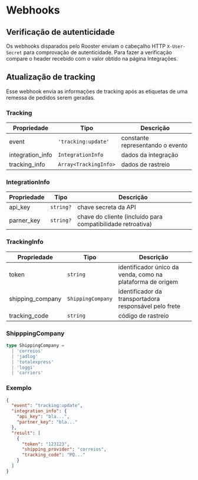 # Webhooks

## Verificação de autenticidade

Os webhooks disparados pelo Rooster enviam o cabeçalho HTTP `X-User-Secret` para comprovação de autenticidade. Para fazer a verificação compare o header recebido com o valor obtido na página Integrações.

## Atualização de tracking

Esse webhook envia as informações de tracking após as etiquetas de uma remessa de pedidos serem geradas.

### Tracking

| Propriedade      | Tipo                  | Descrição                        |
| ---------------- | --------------------- | -------------------------------- |
| event            | `'tracking:update'`   | constante representando o evento |
| integration_info | `IntegrationInfo`     | dados da integração              |
| tracking_info    | `Array<TrackingInfo>` | dados de rastreio                |

### IntegrationInfo

| Propriedade | Tipo      | Descrição                                                   |
| ----------- | --------- | ----------------------------------------------------------- |
| api_key     | `string?` | chave secreta da API                                        |
| parner_key  | `string?` | chave do cliente (incluído para compatibilidade retroativa) |

### TrackingInfo

| Propriedade      | Tipo              | Descrição                                                  |
| ---------------- | ----------------- | ---------------------------------------------------------- |
| token            | `string`          | identificador único da venda, como na plataforma de origem |
| shipping_company | `ShippingCompany` | identificador da transportadora responsável pelo frete     |
| tracking_code    | `string`          | código de rastreio                                         |

### ShipppingCompany

```typescript
type ShippingCompany =
  | 'correios'
  | 'jadlog'
  | 'totalexpress'
  | 'loggi'
  | 'carriers'
```

### Exemplo

```json
{
  "event": "tracking:update",
  "integration_info": {
    "api_key": "bla...",
    "partner_key": "bla..."
  },
  "result": [
    {
      "token": "123123",
      "shipping_provider": "correios",
      "tracking_code": "PQ..."
    }
  ]
}
```
